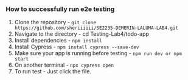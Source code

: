 ### How to successfully run e2e testing ###

1. Clone the repository - `git clone https://github.com/sheriiiiii/SE2235-DEMERIN-LALUMA-LAB4.git`
2. Navigate to the directory - cd Testing-Lab4/todo-app
3. Install dependencies - `npm install`
4. Install Cypress - `npm install cypress --save-dev`
5. Make sure your app is running before testing - `npm run dev or npm start`
6. On another terminal - `npx cypress open`
7. To run test - Just click the file.

